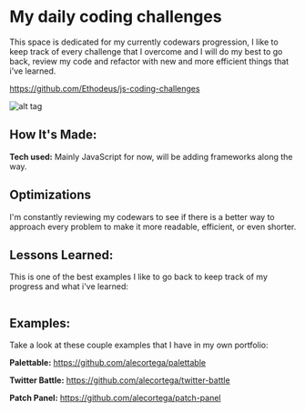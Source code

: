 # My daily coding challenges

This space is dedicated for my currently codewars progression, I like to keep track of every challenge that I overcome and I will do my best to go back, review my code and refactor with new and more efficient things that i've learned. 

https://github.com/Ethodeus/js-coding-challenges

![alt tag](https://www.codewars.com/users/Ethodeus/badges/large)

## How It's Made:

**Tech used:** Mainly JavaScript for now, will be adding frameworks along the way. 

## Optimizations

I'm constantly reviewing my codewars to see if there is a better way to approach every problem to make it more readable, efficient, or even shorter.  

## Lessons Learned:

This is one of the best examples I like to go back to keep track of my progress and what i've learned:

<p align="left">
<img src="">
</p>

## Examples:
Take a look at these couple examples that I have in my own portfolio:

**Palettable:** https://github.com/alecortega/palettable

**Twitter Battle:** https://github.com/alecortega/twitter-battle

**Patch Panel:** https://github.com/alecortega/patch-panel
